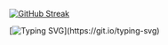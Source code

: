 [![GitHub Streak](http://github-readme-streak-stats.herokuapp.com?user=ornakash&date_format=M%20j%5B%2C%20Y%5D&stroke=FFFFFF&background=18526C&ring=FFFFFF&dates=FFFFFF&sideNums=FFFFFF&sideLabels=DDDDDD&fire=DADD56&currStreakLabel=FFFFFF&currStreakNum=3DDDC4)](https://git.io/streak-stats)

[![Typing SVG](https://readme-typing-svg.herokuapp.com?color=%2318526C&size=25&center=true&lines=Welcome+to+my+world!)](https://git.io/typing-svg)

